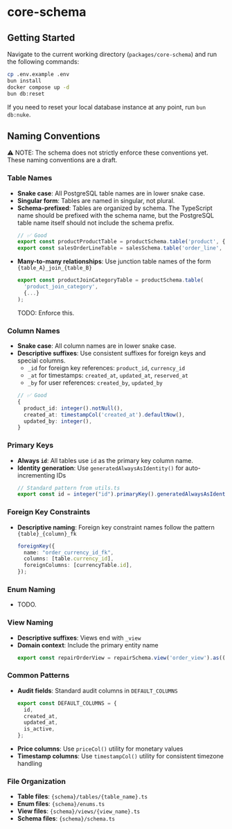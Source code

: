 # core-schema

## Getting Started

Navigate to the current working directory (`packages/core-schema`) and run the following commands:

```bash
cp .env.example .env
bun install
docker compose up -d
bun db:reset
```

If you need to reset your local database instance at any point, run `bun db:nuke`.

## Naming Conventions

⚠️ NOTE: The schema does not strictly enforce these conventions yet. These naming conventions are a draft.

### Table Names

- **Snake case**: All PostgreSQL table names are in lower snake case.
- **Singular form**: Tables are named in singular, not plural.
- **Schema-prefixed**: Tables are organized by schema. The TypeScript name should be prefixed with the schema name, but the PostgreSQL table name itself should not include the schema prefix.
  ```typescript
  // ✅ Good
  export const productProductTable = productSchema.table('product', { ... });
  export const salesOrderLineTable = salesSchema.table('order_line', { ... });
  ```
- **Many-to-many relationships**: Use junction table names of the form `{table_A}_join_{table_B}`
  ```typescript
  export const productJoinCategoryTable = productSchema.table(
    'product_join_category',
    {...}
  );
  ```
  TODO: Enforce this.

### Column Names

- **Snake case**: All column names are in lower snake case.
- **Descriptive suffixes**: Use consistent suffixes for foreign keys and special columns.
  - `_id` for foreign key references: `product_id`, `currency_id`
  - `_at` for timestamps: `created_at`, `updated_at`, `reserved_at`
  - `_by` for user references: `created_by`, `updated_by`
  ```typescript
  // ✅ Good
  {
    product_id: integer().notNull(),
    created_at: timestampCol('created_at').defaultNow(),
    updated_by: integer(),
  }
  ```

### Primary Keys

- **Always `id`**: All tables use `id` as the primary key column name.
- **Identity generation**: Use `generatedAlwaysAsIdentity()` for auto-incrementing IDs
  ```typescript
  // Standard pattern from utils.ts
  export const id = integer("id").primaryKey().generatedAlwaysAsIdentity();
  ```

### Foreign Key Constraints

- **Descriptive naming**: Foreign key constraint names follow the pattern `{table}_{column}_fk`
  ```typescript
  foreignKey({
    name: "order_currency_id_fk",
    columns: [table.currency_id],
    foreignColumns: [currencyTable.id],
  });
  ```

### Enum Naming

- TODO.

### View Naming

- **Descriptive suffixes**: Views end with `_view`
- **Domain context**: Include the primary entity name
  ```typescript
  export const repairOrderView = repairSchema.view('order_view').as((qb) => ...);
  ```

### Common Patterns

- **Audit fields**: Standard audit columns in `DEFAULT_COLUMNS`
  ```typescript
  export const DEFAULT_COLUMNS = {
    id,
    created_at,
    updated_at,
    is_active,
  };
  ```
- **Price columns**: Use `priceCol()` utility for monetary values
- **Timestamp columns**: Use `timestampCol()` utility for consistent timezone handling

### File Organization

- **Table files**: `{schema}/tables/{table_name}.ts`
- **Enum files**: `{schema}/enums.ts`
- **View files**: `{schema}/views/{view_name}.ts`
- **Schema files**: `{schema}/schema.ts`
